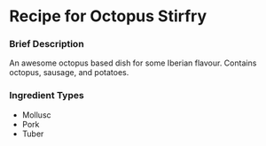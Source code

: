 # Recipe for Octopus Stirfry

### Brief Description

An awesome octopus based dish for some Iberian flavour. Contains octopus, sausage, and potatoes.

### Ingredient Types

- Mollusc
- Pork
- Tuber